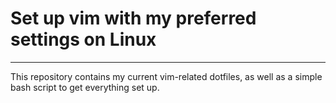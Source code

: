 # Set up vim with my preferred settings on Linux
---

This repository contains my current vim-related dotfiles, as well as a simple
bash script to get everything set up.

